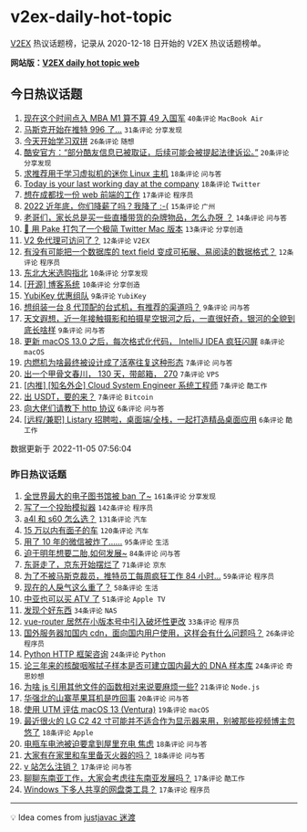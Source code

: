 # v2ex-daily-hot-topic

[V2EX](https://www.v2ex.com/) 热议话题榜，记录从 2020-12-18 日开始的 V2EX 热议话题榜单。

**网站版：[V2EX daily hot topic web](https://boojack.github.io/v2ex-daily-hot-topic-web/)**

## 今日热议话题

<!-- TODAY BEGIN -->

1. [现在这个时间点入 MBA M1 算不算 49 入国军](https://www.v2ex.com/t/892864) `40条评论` `MacBook Air`
1. [马斯克开始在推特 996 了…](https://www.v2ex.com/t/892844) `31条评论` `分享发现`
1. [今天开始学习双拼](https://www.v2ex.com/t/892873) `26条评论` `随想`
1. [酷安官方：“部分酷友信息已被取证，后续可能会被提起法律诉讼。”](https://www.v2ex.com/t/892874) `20条评论` `分享发现`
1. [求推荐用于学习虚拟机的迷你 Linux 主机](https://www.v2ex.com/t/892858) `18条评论` `问与答`
1. [Today is your last working day at the company](https://www.v2ex.com/t/892836) `18条评论` `Twitter`
1. [想在成都找一份 web 前端的工作](https://www.v2ex.com/t/892878) `17条评论` `程序员`
1. [2022 近年底，你们降薪了吗？我降了 :-(](https://www.v2ex.com/t/892882) `15条评论` `广州`
1. [老哥们，家长总是买一些直播带货的杂牌物品，怎么办呀 ？](https://www.v2ex.com/t/892875) `14条评论` `问与答`
1. [🎉 用 Pake 打包了一个极简 Twitter Mac 版本](https://www.v2ex.com/t/892840) `13条评论` `分享创造`
1. [V2 免代理可访问了？](https://www.v2ex.com/t/892860) `12条评论` `V2EX`
1. [有没有可能把一个数据库的 text field 变成可拓展、易阅读的数据格式？](https://www.v2ex.com/t/892842) `12条评论` `程序员`
1. [东北大米选购指北](https://www.v2ex.com/t/892869) `10条评论` `分享发现`
1. [[开源] 博客系统](https://www.v2ex.com/t/892851) `10条评论` `分享创造`
1. [YubiKey 优惠组队](https://www.v2ex.com/t/892876) `9条评论` `YubiKey`
1. [想组装一台 8 代顶配的台式机，有推荐的渠道吗？](https://www.v2ex.com/t/892870) `9条评论` `问与答`
1. [天文遐想，近一年接触摄影和拍摄星空银河之后，一直很好奇，银河的全貌到底长啥样](https://www.v2ex.com/t/892853) `9条评论` `问与答`
1. [更新 macOS 13.0 之后，每次格式化代码， IntelliJ IDEA 疯狂闪屏](https://www.v2ex.com/t/892843) `8条评论` `macOS`
1. [内燃机为啥最终被设计成了活塞往复这种形态](https://www.v2ex.com/t/892896) `7条评论` `问与答`
1. [出一个甲骨文春川， 130 天，带邮箱， 270](https://www.v2ex.com/t/892888) `7条评论` `VPS`
1. [[内推] [知名外企] Cloud System Engineer 系统工程师](https://www.v2ex.com/t/892854) `7条评论` `酷工作`
1. [出 USDT，要的来？](https://www.v2ex.com/t/892850) `7条评论` `Bitcoin`
1. [向大佬们请教下 http 协议](https://www.v2ex.com/t/892900) `6条评论` `问与答`
1. [[远程/兼职] Listary 招聘啦，桌面端/全栈，一起打造精品桌面应用](https://www.v2ex.com/t/892856) `6条评论` `酷工作`

数据更新于 2022-11-05 07:56:04

<!-- TODAY END -->

### 昨日热议话题

<!-- YESTERDAY BEGIN -->

1. [全世界最大的电子图书馆被 ban 了~](https://www.v2ex.com/t/892528) `161条评论` `分享发现`
1. [写了一个投胎模拟器](https://www.v2ex.com/t/892662) `142条评论` `程序员`
1. [a4l 和 s60 怎么选？](https://www.v2ex.com/t/892533) `131条评论` `汽车`
1. [15 万以内有面子的车](https://www.v2ex.com/t/892539) `120条评论` `汽车`
1. [用了 10 年的微信被炸了……](https://www.v2ex.com/t/892626) `95条评论` `生活`
1. [迫于明年想要二胎,如何发展~](https://www.v2ex.com/t/892537) `84条评论` `问与答`
1. [东哥走了，京东开始摆烂了](https://www.v2ex.com/t/892587) `71条评论` `京东`
1. [为了不被马斯克裁员，推特员工每周疯狂工作 84 小时...](https://www.v2ex.com/t/892604) `59条评论` `程序员`
1. [现在的人戾气这么重了？](https://www.v2ex.com/t/892572) `58条评论` `生活`
1. [中亚也可以买 ATV 了](https://www.v2ex.com/t/892707) `51条评论` `Apple TV`
1. [发现个好东西](https://www.v2ex.com/t/892717) `34条评论` `NAS`
1. [vue-router 居然在小版本号中引入破坏性更改](https://www.v2ex.com/t/892613) `33条评论` `程序员`
1. [国外服务器加国内 cdn，面向国内用户使用，这样会有什么问题吗？](https://www.v2ex.com/t/892729) `26条评论` `程序员`
1. [Python HTTP 框架咨询](https://www.v2ex.com/t/892601) `24条评论` `Python`
1. [论三年来的核酸咽喉拭子样本是否可建立国内最大的 DNA 样本库](https://www.v2ex.com/t/892594) `24条评论` `奇思妙想`
1. [为啥 js 引用其他文件的函数相对来说要麻烦一些?](https://www.v2ex.com/t/892757) `21条评论` `Node.js`
1. [华强北的山寨苹果耳机是咋回事](https://www.v2ex.com/t/892693) `20条评论` `问与答`
1. [使用 UTM 评估 macOS 13 (Ventura)](https://www.v2ex.com/t/892603) `19条评论` `macOS`
1. [最近很火的 LG C2 42 寸可能并不适合作为显示器来用，别被那些视频博主忽悠了](https://www.v2ex.com/t/892728) `18条评论` `Apple`
1. [电瓶车电池被迫要拿到屋里充电 焦虑](https://www.v2ex.com/t/892685) `18条评论` `问与答`
1. [大家有在家里和车里备灭火器的吗？](https://www.v2ex.com/t/892563) `18条评论` `问与答`
1. [v 站怎么注销？](https://www.v2ex.com/t/892755) `17条评论` `问与答`
1. [聊聊东南亚工作，大家会考虑往东南亚发展吗？](https://www.v2ex.com/t/892719) `17条评论` `酷工作`
1. [Windows 下多人共享的网盘类工具？](https://www.v2ex.com/t/892625) `17条评论` `程序员`

<!-- YESTERDAY END -->

---

💡 Idea comes from [justjavac 迷渡](https://github.com/justjavac/)
